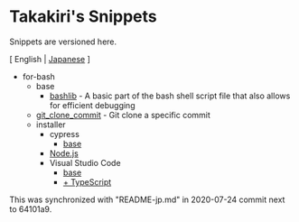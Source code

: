 # Takakiri's Snippets

Snippets are versioned here.

[ English | [Japanese](README-jp.md) ]

- for-bash
	- base
		- [bashlib](for-bash/base/bashlib/Example_without_inc.sh) - A basic part of the bash shell script file that also allows for efficient debugging
	- [git_clone_commit](for-bash/git_clone_commit/git_clone_commit.sh) - Git clone a specific commit
	- installer
		- cypress
			- [base](for-bash/installer/cypress/base/install_Cypress.sh)
		- [Node.js](for-bash/installer/Node_js/install_Node_js.sh)
		- Visual Studio Code
			- [base](for-bash/installer/VisualStudioCode/base/install_VisualStudioCode.sh)
			- [+ TypeScript](for-bash/installer/VisualStudioCode/TypeScript/install_TypeScript_VSCode.sh)

This was synchronized with "README-jp.md" in 2020-07-24 commit next to 64101a9.
